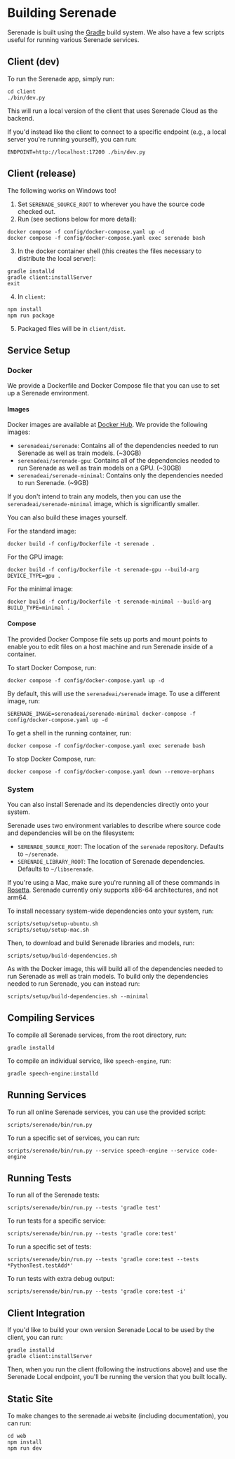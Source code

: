 # Building Serenade

Serenade is built using the [Gradle](https://gradle.org) build system. We also have a few scripts useful for running various Serenade services.

## Client (dev)

To run the Serenade app, simply run:

    cd client
    ./bin/dev.py

This will run a local version of the client that uses Serenade Cloud as the backend.

If you'd instead like the client to connect to a specific endpoint (e.g., a local server you're running yourself), you can run:

    ENDPOINT=http://localhost:17200 ./bin/dev.py

## Client (release)

The following works on Windows too!

1. Set `SERENADE_SOURCE_ROOT` to wherever you have the source code checked out.
2. Run (see sections below for more detail):
```
docker compose -f config/docker-compose.yaml up -d
docker compose -f config/docker-compose.yaml exec serenade bash
```
3. In the docker container shell (this creates the files necessary to distribute the local server):
```
gradle installd
gradle client:installServer
exit
```
4. In `client`:
```
npm install
npm run package
```
5. Packaged files will be in `client/dist`.

## Service Setup

### Docker

We provide a Dockerfile and Docker Compose file that you can use to set up a Serenade environment.

#### Images

Docker images are available at [Docker Hub](https://hub.docker.com/u/serenadeai). We provide the following images:

* `serenadeai/serenade`: Contains all of the dependencies needed to run Serenade as well as train models. (~30GB)
* `serenadeai/serenade-gpu`: Contains all of the dependencies needed to run Serenade as well as train models on a GPU. (~30GB)
* `serenadeai/serenade-minimal`: Contains only the dependencies needed to run Serenade. (~9GB)

If you don't intend to train any models, then you can use the `serenadeai/serenade-minimal` image, which is significantly smaller.

You can also build these images yourself.

For the standard image:

    docker build -f config/Dockerfile -t serenade .

For the GPU image:

    docker build -f config/Dockerfile -t serenade-gpu --build-arg DEVICE_TYPE=gpu .

For the minimal image:

    docker build -f config/Dockerfile -t serenade-minimal --build-arg BUILD_TYPE=minimal .

#### Compose

The provided Docker Compose file sets up ports and mount points to enable you to edit files on a host machine and run Serenade inside of a container.

To start Docker Compose, run:

    docker compose -f config/docker-compose.yaml up -d

By default, this will use the `serenadeai/serenade` image. To use a different image, run:

    SERENADE_IMAGE=serenadeai/serenade-minimal docker-compose -f config/docker-compose.yaml up -d

To get a shell in the running container, run:

    docker compose -f config/docker-compose.yaml exec serenade bash

To stop Docker Compose, run:

    docker compose -f config/docker-compose.yaml down --remove-orphans

### System

You can also install Serenade and its dependencies directly onto your system.

Serenade uses two environment variables to describe where source code and dependencies will be on the filesystem:

- `SERENADE_SOURCE_ROOT`: The location of the `serenade` repository. Defaults to `~/serenade`.
- `SERENADE_LIBRARY_ROOT`: The location of Serenade dependencies. Defaults to `~/libserenade`.

If you're using a Mac, make sure you're running all of these commands in [Rosetta](https://support.apple.com/en-us/HT211861). Serenade currently only supports x86-64 architectures, and not arm64.

To install necessary system-wide dependencies onto your system, run:

    scripts/setup/setup-ubuntu.sh
    scripts/setup/setup-mac.sh

Then, to download and build Serenade libraries and models, run:

    scripts/setup/build-dependencies.sh

As with the Docker image, this will build all of the dependencies needed to run Serenade as well as train models. To build only the dependencies needed to run Serenade, you can instead run:

    scripts/setup/build-dependencies.sh --minimal

## Compiling Services

To compile all Serenade services, from the root directory, run:

    gradle installd

To compile an individual service, like `speech-engine`, run:

    gradle speech-engine:installd

## Running Services

To run all online Serenade services, you can use the provided script:

    scripts/serenade/bin/run.py

To run a specific set of services, you can run:

    scripts/serenade/bin/run.py --service speech-engine --service code-engine

## Running Tests

To run all of the Serenade tests:

    scripts/serenade/bin/run.py --tests 'gradle test'

To run tests for a specific service:

    scripts/serenade/bin/run.py --tests 'gradle core:test'

To run a specific set of tests:

    scripts/serenade/bin/run.py --tests 'gradle core:test --tests *PythonTest.testAdd*'

To run tests with extra debug output:

    scripts/serenade/bin/run.py --tests 'gradle core:test -i'

## Client Integration

If you'd like to build your own version Serenade Local to be used by the client, you can run:

    gradle installd
    gradle client:installServer

Then, when you run the client (following the instructions above) and use the Serenade Local endpoint, you'll be running the version that you built locally.

## Static Site

To make changes to the serenade.ai website (including documentation), you can run:

    cd web
    npm install
    npm run dev
